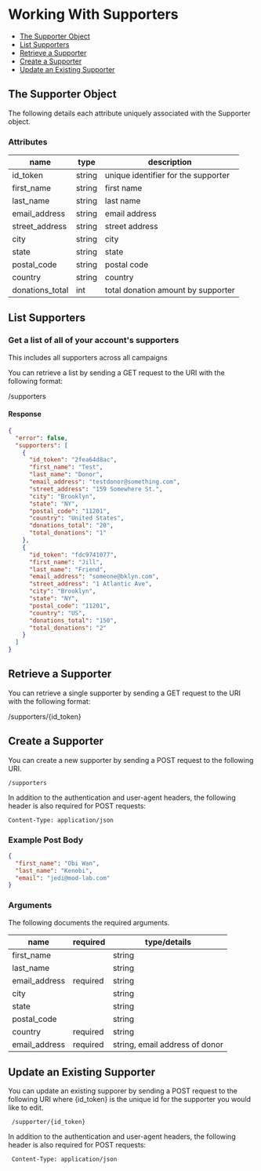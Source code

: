 # Working With Supporters

- [The Supporter Object](#the-supporter-object)
- [List Supporters](#list-supporters)
- [Retrieve a Supporter](#retrieve-a-supporter)
- [Create a Supporter](#create-a-supporter)
- [Update an Existing Supporter](#update-an-existing-supporter)

## The Supporter Object

The following details each attribute uniquely associated with the Supporter object.

### Attributes

name | type | description
------- | ----- | ------------
id_token | string | unique identifier for the supporter
first_name | string | first name
last_name | string | last name
email_address | string | email address
street_address | string | street address
city | string | city
state | string | state
postal_code | string | postal code
country | string | country
donations_total | int | total donation amount by supporter

## List Supporters

### Get a list of all of your account's supporters

This includes all supporters across all campaigns

You can retrieve a list by sending a GET request to the URI with the following format:

  /supporters

#### Response

```json
{
  "error": false,
  "supporters": [
    {
      "id_token": "2fea64d8ac",
      "first_name": "Test",
      "last_name": "Donor",
      "email_address": "testdonor@something.com",
      "street_address": "159 Somewhere St.",
      "city": "Brooklyn",
      "state": "NY",
      "postal_code": "11201",
      "country": "United States",
      "donations_total": "20",
      "total_donations": "1"
    },
    {
      "id_token": "fdc9741077",
      "first_name": "Jill",
      "last_name": "Friend",
      "email_address": "someone@bklyn.com",
      "street_address": "1 Atlantic Ave",
      "city": "Brooklyn",
      "state": "NY",
      "postal_code": "11201",
      "country": "US",
      "donations_total": "150",
      "total_donations": "2"
    }
  ]
}
```


## Retrieve a Supporter

You can retrieve a single supporter by sending a GET request to the URI with the following format:

  /supporters/{id_token}

## Create a Supporter

You can create a new supporter by sending a POST request to the following URI.

    /supporters

In addition to the authentication and user-agent headers, the following header is also required for POST requests:

    Content-Type: application/json

### Example Post Body

```json
{
  "first_name": "Obi Wan",
  "last_name": "Kenobi",
  "email": "jedi@mod-lab.com"
}
```

### Arguments

The following documents the required arguments.

name | required | type/details
------- | ----- | ------------
first_name | | string
last_name | | string
email_address | required | string
city | | string
state | | string
postal_code | | string
country | required | string
email_address | required | string, email address of donor



## Update an Existing Supporter

You can update an existing supporer by sending a POST request to the following URI where {id_token} is the unique id for the supporter you would like to edit.

     /supporter/{id_token}

In addition to the authentication and user-agent headers, the following header is also required for POST requests:

     Content-Type: application/json
